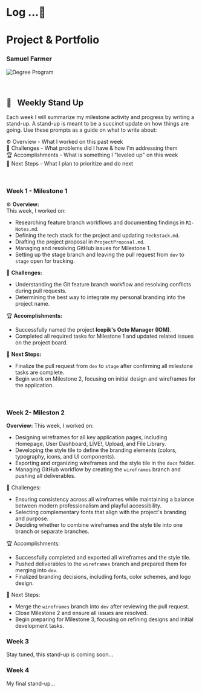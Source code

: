 # Log ...🚀

# Project & Portfolio

### Samuel Farmer

![Degree Program](https://img.shields.io/badge/degree-web%20development-blue.svg)&nbsp;

<br>

## 📢 &nbsp; Weekly Stand Up

Each week I will summarize my milestone activity and progress by writing a stand-up. A stand-up is meant to be a succinct update on how things are going. Use these prompts as a guide on what to write about:

⚙️ Overview - What I worked on this past week  
🌵 Challenges - What problems did I have & how I'm addressing them  
🏆 Accomplishments - What is something I "leveled up" on this week  
🔮 Next Steps - What I plan to prioritize and do next

<br>

### Week 1 - Milestone 1

⚙️ **Overview:**  
This week, I worked on:

- Researching feature branch workflows and documenting findings in `R1-Notes.md`.
- Defining the tech stack for the project and updating `TechStack.md`.
- Drafting the project proposal in `ProjectProposal.md`.
- Managing and resolving GitHub issues for Milestone 1.
- Setting up the stage branch and leaving the pull request from `dev` to `stage` open for tracking.

🌵 **Challenges:**

- Understanding the Git feature branch workflow and resolving conflicts during pull requests.
- Determining the best way to integrate my personal branding into the project name.

🏆 **Accomplishments:**

- Successfully named the project **Icepik's Octo Manager (IOM)**.
- Completed all required tasks for Milestone 1 and updated related issues on the project board.

🔮 **Next Steps:**

- Finalize the pull request from `dev` to `stage` after confirming all milestone tasks are complete.
- Begin work on Milestone 2, focusing on initial design and wireframes for the application.

<br>

### Week 2- Mileston 2

**Overview:**
This week, I worked on:

- Designing wireframes for all key application pages, including Homepage, User Dashboard, LIVE!, Upload, and File Library.
- Developing the style tile to define the branding elements (colors, typography, icons, and UI components).
- Exporting and organizing wireframes and the style tile in the `docs` folder.
- Managing GitHub workflow by creating the `wireframes` branch and pushing all deliverables.

🌵 Challenges:

- Ensuring consistency across all wireframes while maintaining a balance between modern professionalism and playful accessibility.
- Selecting complementary fonts that align with the project's branding and purpose.
- Deciding whether to combine wireframes and the style tile into one branch or separate branches.

🏆 Accomplishments:

- Successfully completed and exported all wireframes and the style tile.
- Pushed deliverables to the `wireframes` branch and prepared them for merging into `dev`.
- Finalized branding decisions, including fonts, color schemes, and logo design.

🔮 Next Steps:

- Merge the `wireframes` branch into `dev` after reviewing the pull request.
- Close Milestone 2 and ensure all issues are resolved.
- Begin preparing for Milestone 3, focusing on refining designs and initial development tasks.

### Week 3

Stay tuned, this stand-up is coming soon...

### Week 4

My final stand-up...

<br>
